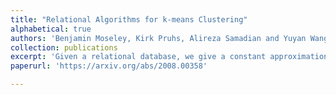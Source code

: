 ```yaml
---
title: "Relational Algorithms for k-means Clustering"
alphabetical: true
authors: 'Benjamin Moseley, Kirk Pruhs, Alireza Samadian and Yuyan Wang'
collection: publications
excerpt: 'Given a relational database, we give a constant approximation k-means algorithm that operates directly on the relational input without converting the relational database to the conventional sample-feature matrix input format. Most data encountered by data scientists is stored in relational databases.  Running k-means on a relation database usually requires converting the database into a set of data points, where each data point is a collection of values for different features (attributes). The size of this set could be exponential in the size of the relational database. Our algorithm takes advantage of the highly compact relational representation and achieves a running time that could potentially be sublinear in the number of points the database represents. The algorithm gives a constant approximation of the optimal k-means.'
paperurl: 'https://arxiv.org/abs/2008.00358'

---
```

